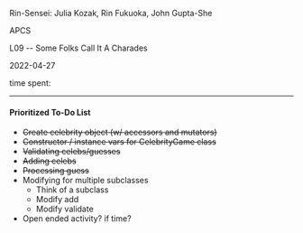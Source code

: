 
Rin-Sensei: Julia Kozak, Rin Fukuoka, John Gupta-She

APCS

L09 -- Some Folks Call It A Charades

2022-04-27

time spent: 

---

#### Prioritized To-Do List
- ~~Create celebrity object (w/ accessors and mutators)~~
- ~~Constructor / instance vars for CelebrityGame class~~
- ~~Validating celebs/guesses~~
- ~~Adding celebs~~
- ~~Processing guess~~
- Modifying for multiple subclasses
  - Think of a subclass
  - Modify add
  - Modify validate
- Open ended activity? if time?